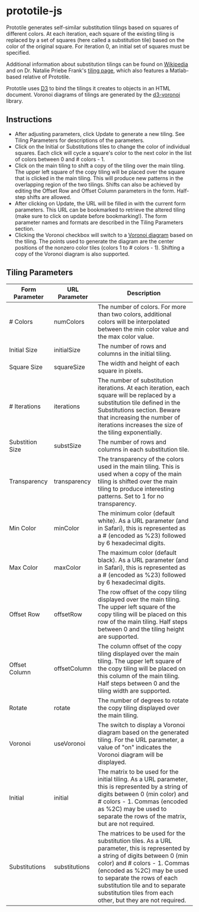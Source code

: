 # prototile-js

Prototile generates self-similar substitution tilings based on squares of different colors.
At each iteration, each square of the existing tiling is replaced by a set of squares
(here called a substitution tile) based on the color of the original square.
For iteration 0, an initial set of squares must be specified.

Additional information about substitution tilings can be found on
[Wikipedia][1] and on Dr. Natalie Priebe Frank's [tiling page][2], which also
features a Matlab-based relative of Prototile.

Prototile uses [D3][3] to bind the tilings it creates to objects in an HTML document.
Voronoi diagrams of tilings are generated by the [d3-voronoi][4] library.

[1]: http://en.wikipedia.org/wiki/Substitution_tiling
[2]: https://pages.vassar.edu/nafrank/tiling-art/
[3]: https://d3js.org/
[4]: https://github.com/d3/d3-voronoi

## Instructions

* After adjusting parameters, click Update to generate a new tiling.
See Tiling Parameters for descriptions of the parameters.
* Click on the Initial or Substitutions tiles to change the color of individual squares.
Each click will cycle a square's color to the next color in the list of colors between 0 and # colors - 1.
* Click on the main tiling to shift a copy of the tiling over the main tiling.
The upper left square of the copy tiling will be placed over the square that is clicked in the main tiling.
This will produce new patterns in the overlapping region of the two tilings.
Shifts can also be achieved by editing the Offset Row and Offset Column parameters in the form.
Half-step shifts are allowed.
* After clicking on Update, the URL will be filled in with the current form parameters.
This URL can be bookmarked to retrieve the altered tiling (make sure to click on update before bookmarking!).
The form parameter names and formats are described in the Tiling Parameters section.
* Clicking the Voronoi checkbox will switch to a [Voronoi diagram][5] based on the tiling.
The points used to generate the diagram are the center positions of the nonzero color tiles (colors 1 to # colors - 1).
Shifting a copy of the Voronoi diagram is also supported.

[5]: https://en.wikipedia.org/wiki/Voronoi_diagram

## Tiling Parameters

| Form Parameter  | URL Parameter   | Description     |
| --------------- | --------------- | --------------- |
| \# Colors       | numColors       | The number of colors. For more than two colors, additional colors will be interpolated between the min color value and the max color value. |
| Initial Size    | initialSize     | The number of rows and columns in the initial tiling. |
| Square Size     | squareSize      | The width and height of each square in pixels. |
| \# Iterations   | iterations      | The number of substitution iterations. At each iteration, each square will be replaced by a substitution tile defined in the Substitutions section. Beware that increasing the number of iterations increases the size of the tiling exponentially. |
| Substition Size | substSize       | The number of rows and columns in each substitution tile. |
| Transparency    | transparency    | The transparency of the colors used in the main tiling. This is used when a copy of the main tiling is shifted over the main tiling to produce interesting patterns. Set to 1 for no transparency. |
| Min Color       | minColor        | The minimum color (default white). As a URL parameter (and in Safari), this is represented as a # (encoded as %23) followed by 6 hexadecimal digits. |
| Max Color       | maxColor        | The maximum color (default black). As a URL parameter (and in Safari), this is represented as a # (encoded as %23) followed by 6 hexadecimal digits. |
| Offset Row      | offsetRow       | The row offset of the copy tiling displayed over the main tiling. The upper left square of the copy tiling will be placed on this row of the main tiling. Half steps between 0 and the tiling height are supported. |
| Offset Column   | offsetColumn    | The column offset of the copy tiling displayed over the main tiling. The upper left square of the copy tiling will be placed on this column of the main tiling. Half steps between 0 and the tiling width are supported. |
| Rotate          | rotate          | The number of degrees to rotate the copy tiling displayed over the main tiling. |
| Voronoi         | useVoronoi      | The switch to display a Voronoi diagram based on the generated tiling. For the URL parameter, a value of "on" indicates the Voronoi diagram will be displayed. |
| Initial         | initial         | The matrix to be used for the initial tiling. As a URL parameter, this is represented by a string of digits between 0 (min color) and # colors - 1. Commas (encoded as %2C) may be used to separate the rows of the matrix, but are not required. |
| Substitutions   | substitutions   | The matrices to be used for the substitution tiles. As a URL parameter, this is represented by a string of digits between 0 (min color) and # colors - 1. Commas (encoded as %2C) may be used to separate the rows of each substitution tile and to separate substitution tiles from each other, but they are not required. |
